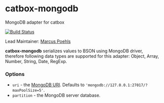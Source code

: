 catbox-mongodb
==============

MongoDB adapter for catbox

[![Build Status](https://travis-ci.org/hapijs/catbox-mongodb.svg)](https://travis-ci.org/hapijs/catbox-mongodb)

Lead Maintainer: [Marcus Poehls](https://github.com/marcuspoehls)

**catbox-mongodb** serializes values to BSON using MongoDB driver, therefore following data types are supported for this adapter: Object, Array, Number, String, Date, RegExp.


### Options

- `uri` - the [MongoDB URI](https://docs.mongodb.org/v3.0/reference/connection-string/). Defaults to `'mongodb://127.0.0.1:27017/?maxPoolSize=5'`.
- `partition` - the MongoDB server database.
